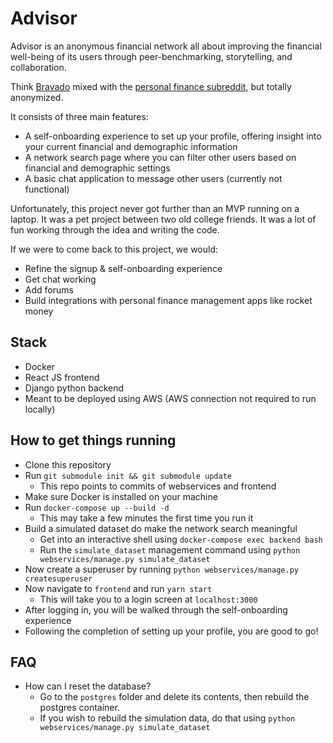 # Advisor
Advisor is an anonymous financial network all about improving the financial well-being of its users through peer-benchmarking, storytelling, and collaboration. 

Think [Bravado]([url](https://bravado.co/home)) mixed with the [personal finance subreddit]([url](https://www.reddit.com/r/personalfinance/)), but totally anonymized.

It consists of three main features:
- A self-onboarding experience to set up your profile, offering insight into your current financial and demographic information
- A network search page where you can filter other users based on financial and demographic settings
- A basic chat application to message other users (currently not functional)

Unfortunately, this project never got further than an MVP running on a laptop. It was a pet project between two old college friends. It was a lot of fun working through the idea and writing the code.

If we were to come back to this project, we would:
- Refine the signup & self-onboarding experience 
- Get chat working
- Add forums
- Build integrations with personal finance management apps like rocket money

## Stack

- Docker
- React JS frontend
- Django python backend
- Meant to be deployed using AWS (AWS connection not required to run locally)

## How to get things running

- Clone this repository
- Run `git submodule init && git submodule update`
  - This repo points to commits of webservices and frontend
- Make sure Docker is installed on your machine
- Run `docker-compose up --build -d`
  - This may take a few minutes the first time you run it
- Build a simulated dataset do make the network search meaningful
  - Get into an interactive shell using `docker-compose exec backend bash`
  - Run the `simulate_dataset` management command using `python webservices/manage.py simulate_dataset`
- Now create a superuser by running `python webservices/manage.py createsuperuser`
- Now navigate to `frontend` and run `yarn start`
  - This will take you to a login screen at `localhost:3000`
- After logging in, you will be walked through the self-onboarding experience
- Following the completion of setting up your profile, you are good to go!


## FAQ

- How can I reset the database?
  - Go to the `postgres` folder and delete its contents, then rebuild the postgres container.
  - If you wish to rebuild the simulation data, do that using `python webservices/manage.py simulate_dataset`